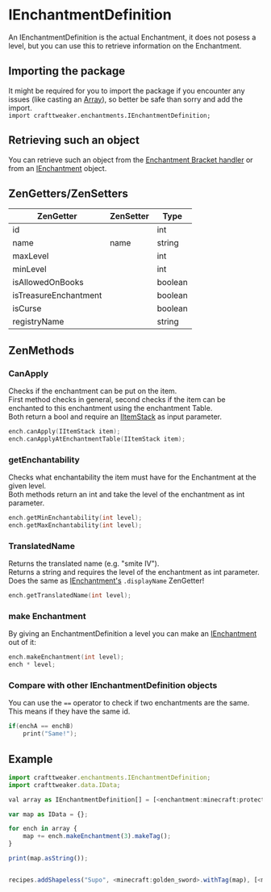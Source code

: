 # IEnchantmentDefinition

An IEnchantmentDefinition is the actual Enchantment, it does not posess a level, but you can use this to retrieve information on the Enchantment.

## Importing the package

It might be required for you to import the package if you encounter any issues (like casting an [Array](/AdvancedFunctions/Arrays_and_Loops/)), so better be safe than sorry and add the import.  
`import crafttweaker.enchantments.IEnchantmentDefinition;`

## Retrieving such an object

You can retrieve such an object from the [Enchantment Bracket handler](/Vanilla/Brackets/Bracket_Enchantment/) or from an [IEnchantment](/Vanilla/Enchantments/IEnchantment/) object.

## ZenGetters/ZenSetters

| ZenGetter             | ZenSetter | Type    |
| --------------------- | --------- | ------- |
| id                    |           | int     |
| name                  | name      | string  |
| maxLevel              |           | int     |
| minLevel              |           | int     |
| isAllowedOnBooks      |           | boolean |
| isTreasureEnchantment |           | boolean |
| isCurse               |           | boolean |
| registryName          |           | string  |

## ZenMethods

### CanApply

Checks if the enchantment can be put on the item.  
First method checks in general, second checks if the item can be enchanted to this enchantment using the enchantment Table.  
Both return a bool and require an [IItemStack](/Vanilla/Items/IItemStack/) as input parameter.

```objectivec
ench.canApply(IItemStack item);
ench.canApplyAtEnchantmentTable(IItemStack item);
```

### getEnchantability

Checks what enchantability the item must have for the Enchantment at the given level.  
Both methods return an int and take the level of the enchantment as int parameter.

```objectivec
ench.getMinEnchantability(int level);
ench.getMaxEnchantability(int level);
```

### TranslatedName

Returns the translated name (e.g. "smite IV").  
Returns a string and requires the level of the enchantment as int parameter.  
Does the same as [IEnchantment's](/Vanilla/Enchantments/IEnchantment/) `.displayName` ZenGetter!

```objectivec
ench.getTranslatedName(int level);
```

### make Enchantment

By giving an EnchantmentDefinition a level you can make an [IEnchantment](/Vanilla/Enchantments/IEnchantment/) out of it:

```objectivec
ench.makeEnchantment(int level);
ench * level;
```

### Compare with other IEnchantmentDefinition objects

You can use the `==` operator to check if two enchantments are the same.  
This means if they have the same id.

```objectivec
if(enchA == enchB)
    print("Same!");
```

## Example

```javascript
import crafttweaker.enchantments.IEnchantmentDefinition;
import crafttweaker.data.IData;

val array as IEnchantmentDefinition[] = [<enchantment:minecraft:protection>,<enchantment:minecraft:fire_protection>,<enchantment:minecraft:feather_falling>,<enchantment:minecraft:blast_protection>,<enchantment:minecraft:projectile_protection>,<enchantment:minecraft:respiration>,<enchantment:minecraft:aqua_affinity>];

var map as IData = {};

for ench in array {
    map += ench.makeEnchantment(3).makeTag();
}

print(map.asString());


recipes.addShapeless("Supo", <minecraft:golden_sword>.withTag(map), [<minecraft:iron_sword>, <minecraft:golden_sword>]);

```